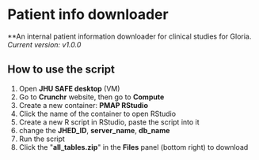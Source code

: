 # Patient info downloader
**An internal patient information downloader for clinical studies for Gloria.  
*Current version: v1.0.0*

## How to use the script
1. Open **JHU SAFE desktop** (VM)
2. Go to **Crunchr** website, then go to **Compute**
3. Create a new container: **PMAP RStudio**
4. Click the name of the container to open RStudio
5. Create a new R script in RStudio, paste the script into it
6. change the **JHED_ID**, **server_name**, **db_name**
7. Run the script
8. Click the "**all_tables.zip**" in the **Files** panel (bottom right) to download
